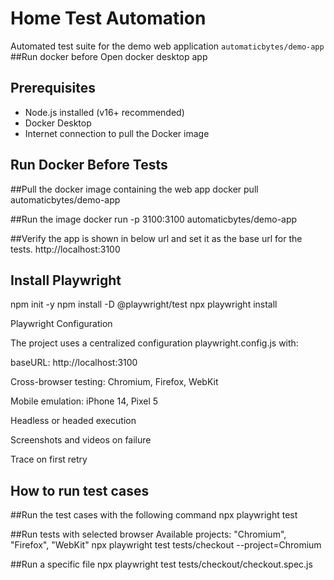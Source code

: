 # Home Test Automation

Automated test suite for the demo web application `automaticbytes/demo-app`
##Run docker before
Open docker desktop app

## Prerequisites

- Node.js installed (v16+ recommended)
- Docker Desktop
- Internet connection to pull the Docker image

## Run Docker Before Tests

##Pull the docker image containing the web app
docker pull automaticbytes/demo-app

##Run the image
docker run -p 3100:3100 automaticbytes/demo-app

##Verify the app is shown in below url and set it as the base url for the tests. http://localhost:3100

## Install Playwright

npm init -y
npm install -D @playwright/test
npx playwright install

Playwright Configuration

The project uses a centralized configuration playwright.config.js with:

baseURL: http://localhost:3100

Cross-browser testing: Chromium, Firefox, WebKit

Mobile emulation: iPhone 14, Pixel 5

Headless or headed execution

Screenshots and videos on failure

Trace on first retry

## How to run test cases

##Run the test cases with the following command
npx playwright test

##Run tests with selected browser
Available projects: "Chromium", "Firefox", "WebKit"
npx playwright test tests/checkout --project=Chromium

##Run a specific file
npx playwright test tests/checkout/checkout.spec.js
